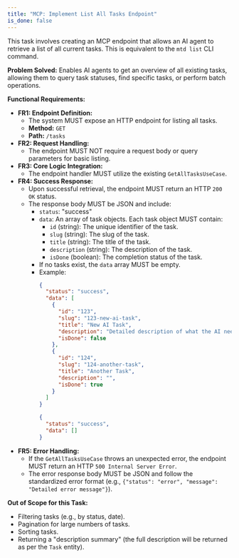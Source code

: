 ```yaml
---
title: "MCP: Implement List All Tasks Endpoint"
is_done: false
---
```


This task involves creating an MCP endpoint that allows an AI agent to retrieve a list of all current tasks. This is equivalent to the `mtd list` CLI command.

**Problem Solved:**
Enables AI agents to get an overview of all existing tasks, allowing them to query task statuses, find specific tasks, or perform batch operations.

**Functional Requirements:**

- **FR1: Endpoint Definition:**
  - The system MUST expose an HTTP endpoint for listing all tasks.
  - **Method:** `GET`
  - **Path:** `/tasks`
- **FR2: Request Handling:**
  - The endpoint MUST NOT require a request body or query parameters for basic listing.
- **FR3: Core Logic Integration:**
  - The endpoint handler MUST utilize the existing `GetAllTasksUseCase`.
- **FR4: Success Response:**
  - Upon successful retrieval, the endpoint MUST return an HTTP `200 OK` status.
  - The response body MUST be JSON and include:
    - `status`: "success"
    - `data`: An array of task objects. Each task object MUST contain:
      - `id` (string): The unique identifier of the task.
      - `slug` (string): The slug of the task.
      - `title` (string): The title of the task.
      - `description` (string): The description of the task.
      - `isDone` (boolean): The completion status of the task.
    - If no tasks exist, the `data` array MUST be empty.
    - Example:
      ```json
      {
        "status": "success",
        "data": [
          {
            "id": "123",
            "slug": "123-new-ai-task",
            "title": "New AI Task",
            "description": "Detailed description of what the AI needs to do.",
            "isDone": false
          },
          {
            "id": "124",
            "slug": "124-another-task",
            "title": "Another Task",
            "description": "",
            "isDone": true
          }
        ]
      }
      ```
      ```json
      {
        "status": "success",
        "data": []
      }
      ```
- **FR5: Error Handling:**
  - If the `GetAllTasksUseCase` throws an unexpected error, the endpoint MUST return an HTTP `500 Internal Server Error`.
  - The error response body MUST be JSON and follow the standardized error format (e.g., `{"status": "error", "message": "Detailed error message"}`).

**Out of Scope for this Task:**

- Filtering tasks (e.g., by status, date).
- Pagination for large numbers of tasks.
- Sorting tasks.
- Returning a "description summary" (the full description will be returned as per the `Task` entity).
